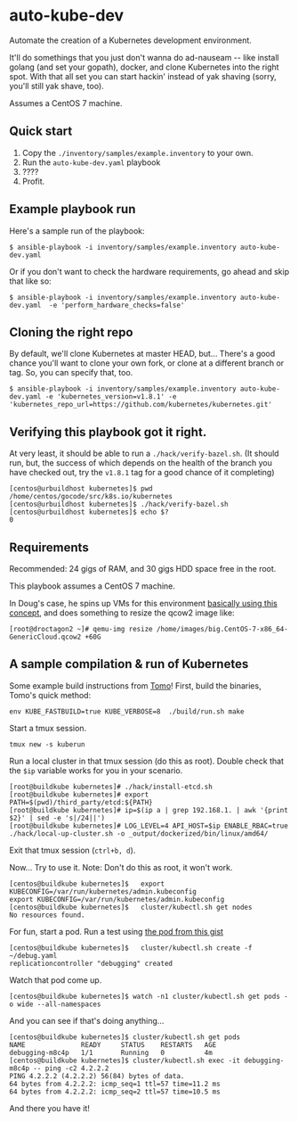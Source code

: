 # auto-kube-dev

Automate the creation of a Kubernetes development environment.

It'll do somethings that you just don't wanna do ad-nauseam -- like install golang (and set your gopath), docker, and clone Kubernetes into the right spot. With that all set you can start hackin' instead of yak shaving (sorry, you'll still yak shave, too).

Assumes a CentOS 7 machine.

## Quick start

1. Copy the `./inventory/samples/example.inventory` to your own.
2. Run the `auto-kube-dev.yaml` playbook
3. ????
4. Profit.

## Example playbook run

Here's a sample run of the playbook:

```
$ ansible-playbook -i inventory/samples/example.inventory auto-kube-dev.yaml 
```

Or if you don't want to check the hardware requirements, go ahead and skip that like so:

```
$ ansible-playbook -i inventory/samples/example.inventory auto-kube-dev.yaml  -e 'perform_hardware_checks=false'
```

## Cloning the right repo

By default, we'll clone Kubernetes at master HEAD, but... There's a good chance you'll want to clone your own fork, or clone at a different branch or tag. So, you can specify that, too.

```
$ ansible-playbook -i inventory/samples/example.inventory auto-kube-dev.yaml -e 'kubernetes_version=v1.8.1' -e 'kubernetes_repo_url=https://github.com/kubernetes/kubernetes.git'
```

## Verifying this playbook got it right.

At very least, it should be able to run a `./hack/verify-bazel.sh`. (It should run, but, the success of which depends on the health of the branch you have checked out, try the `v1.8.1` tag for a good chance of it completing)

```
[centos@urbuildhost kubernetes]$ pwd
/home/centos/gocode/src/k8s.io/kubernetes
[centos@urbuildhost kubernetes]$ ./hack/verify-bazel.sh 
[centos@urbuildhost kubernetes]$ echo $?
0
```

## Requirements

Recommended: 24 gigs of RAM, and 30 gigs HDD space free in the root.

This playbook assumes a CentOS 7 machine.

In Doug's case, he spins up VMs for this environment [basically using this concept](http://giovannitorres.me/create-a-linux-lab-on-kvm-using-cloud-images.html), and does something to resize the qcow2 image like:

```
[root@droctagon2 ~]# qemu-img resize /home/images/big.CentOS-7-x86_64-GenericCloud.qcow2 +60G
```

## A sample compilation & run of Kubernetes

Some example build instructions from [Tomo](https://github.com/s1061123)! First, build the binaries, Tomo's quick method:

```
env KUBE_FASTBUILD=true KUBE_VERBOSE=8  ./build/run.sh make
```

Start a tmux session.

```
tmux new -s kuberun
```

Run a local cluster in that tmux session (do this as root). Double check that the `$ip` variable works for you in your scenario.

```
[root@buildkube kubernetes]# ./hack/install-etcd.sh
[root@buildkube kubernetes]# export PATH=$(pwd)/third_party/etcd:${PATH} 
[root@buildkube kubernetes]# ip=$(ip a | grep 192.168.1. | awk '{print $2}' | sed -e 's|/24||')
[root@buildkube kubernetes]# LOG_LEVEL=4 API_HOST=$ip ENABLE_RBAC=true ./hack/local-up-cluster.sh -o _output/dockerized/bin/linux/amd64/
```

Exit that tmux session (`ctrl+b, d`).

Now... Try to use it. Note: Don't do this as root, it won't work.

```
[centos@buildkube kubernetes]$   export KUBECONFIG=/var/run/kubernetes/admin.kubeconfig
export KUBECONFIG=/var/run/kubernetes/admin.kubeconfig
[centos@buildkube kubernetes]$   cluster/kubectl.sh get nodes
No resources found.
```

For fun, start a pod. Run a test using [the pod from this gist](https://gist.github.com/dougbtv/e407fb95fe19de05637e5be9a0e4b252)

```
[centos@buildkube kubernetes]$   cluster/kubectl.sh create -f ~/debug.yaml 
replicationcontroller "debugging" created
```

Watch that pod come up.

```
[centos@buildkube kubernetes]$ watch -n1 cluster/kubectl.sh get pods -o wide --all-namespaces
```

And you can see if that's doing anything...

```
[centos@buildkube kubernetes]$ cluster/kubectl.sh get pods
NAME              READY     STATUS    RESTARTS   AGE
debugging-m8c4p   1/1       Running   0          4m
[centos@buildkube kubernetes]$ cluster/kubectl.sh exec -it debugging-m8c4p -- ping -c2 4.2.2.2 
PING 4.2.2.2 (4.2.2.2) 56(84) bytes of data.
64 bytes from 4.2.2.2: icmp_seq=1 ttl=57 time=11.2 ms
64 bytes from 4.2.2.2: icmp_seq=2 ttl=57 time=10.5 ms
```

And there you have it!